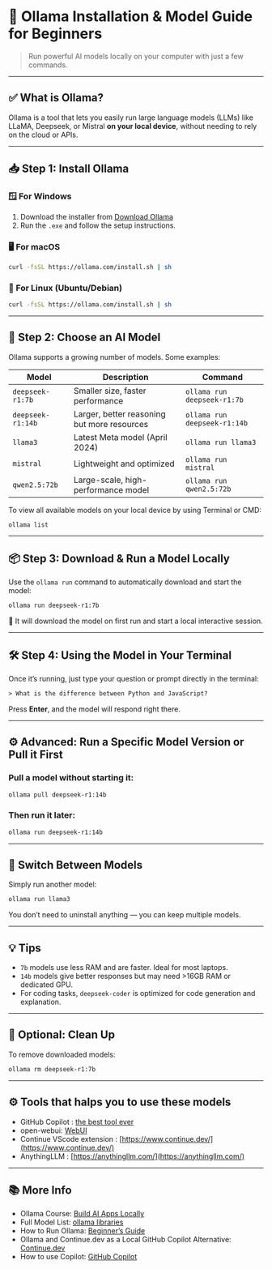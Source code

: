 # 🚀 Ollama Installation & Model Guide for Beginners

> Run powerful AI models locally on your computer with just a few commands.

---

## ✅ What is Ollama?

Ollama is a tool that lets you easily run large language models (LLMs) like LLaMA, Deepseek, or Mistral **on your local device**, without needing to rely on the cloud or APIs.

---

## 📥 Step 1: Install Ollama
### 🪟 For Windows
1. Download the installer from [Download Ollama](https://ollama.com/download)
2. Run the `.exe` and follow the setup instructions.

### 🖥 For macOS
```bash
curl -fsSL https://ollama.com/install.sh | sh
```



### 🐧 For Linux (Ubuntu/Debian)
```bash
curl -fsSL https://ollama.com/install.sh | sh
```

---

## 🧠 Step 2: Choose an AI Model

Ollama supports a growing number of models. Some examples:

| Model                | Description                                 | Command                           |
|---------------------|---------------------------------------------|-----------------------------------|
| `deepseek-r1:7b` | Smaller size, faster performance            | `ollama run deepseek-r1:7b`    |
| `deepseek-r1:14b`| Larger, better reasoning but more resources | `ollama run deepseek-r1:14b`   |
| `llama3`            | Latest Meta model (April 2024)           | `ollama run llama3`               |
| `mistral`           | Lightweight and optimized                | `ollama run mistral`              |
| `qwen2.5:72b`           | Large-scale, high-performance model  | `ollama run qwen2.5:72b`              |

To view all available models on your local device by using Terminal or CMD:
```bash
ollama list
```

---

## 📦 Step 3: Download & Run a Model Locally

Use the `ollama run` command to automatically download and start the model:

```bash
ollama run deepseek-r1:7b
```

🔄 It will download the model on first run and start a local interactive session.

---

## 🛠 Step 4: Using the Model in Your Terminal

Once it’s running, just type your question or prompt directly in the terminal:

```txt
> What is the difference between Python and JavaScript?
```

Press **Enter**, and the model will respond right there.

---

## ⚙️ Advanced: Run a Specific Model Version or Pull it First

### Pull a model without starting it:
```bash
ollama pull deepseek-r1:14b
```

### Then run it later:
```bash
ollama run deepseek-r1:14b
```

---

## 🔄 Switch Between Models

Simply run another model:
```bash
ollama run llama3
```

You don’t need to uninstall anything — you can keep multiple models.

---

## 💡 Tips

- `7b` models use less RAM and are faster. Ideal for most laptops.
- `14b` models give better responses but may need >16GB RAM or dedicated GPU.
- For coding tasks, `deepseek-coder` is optimized for code generation and explanation.

---

## 🧽 Optional: Clean Up

To remove downloaded models:
```bash
ollama rm deepseek-r1:7b
```
---

## ⚙️ Tools that halps you to use these models
- GitHub Copilot : [the best tool ever ](https://marketplace.visualstudio.com/items?itemName=GitHub.copilot)
- open-webui: [WebUI](https://github.com/open-webui/open-webui)
- Continue VScode extension : [https://www.continue.dev/](https://www.continue.dev/)
- AnythingLLM : [https://anythingllm.com/](https://anythingllm.com/)

  
---

## 📚 More Info

- Ollama Course: [Build AI Apps Locally](https://youtu.be/GWB9ApTPTv4)
- Full Model List: [ollama libraries](https://ollama.com/library)
- How to Run Ollama: [Beginner’s Guide](https://www.freecodecamp.org/news/how-to-run-open-source-llms-locally-using-ollama/)
- Ollama and Continue.dev as a Local GitHub Copilot Alternative: [Continue.dev](https://medium.com/@sari.sarieddine/level-up-your-coding-ollama-and-continue-dev-as-a-local-github-copilot-alternative-f006a039fa15)
-  How to use Copilot: [GitHub Copilot](https://youtu.be/pUK7MRzoTDc)


